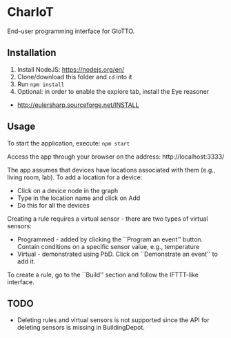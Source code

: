 CharIoT
=======

End-user programming interface for GIoTTO.

## Installation

1. Install NodeJS: https://nodejs.org/en/
2. Clone/download this folder and `cd` into it
3. Run `npm install`
4. Optional: in order to enable the explore tab, install the Eye reasoner
  - http://eulersharp.sourceforge.net/INSTALL

## Usage

To start the application, execute: `npm start`

Access the app through your browser on the address: http://localhost:3333/

The app assumes that devices have locations associated with them (e.g., living
room, lab).
To add a location for a device:

- Click on a device node in the graph
- Type in the location name and click on Add
- Do this for all the devices

Creating a rule requires a virtual sensor - there are two types of virtual sensors:

- Programmed - added by clicking the ``Program an event'' button. Contain conditions on a specific sensor value, e.g., temperature
- Virtual - demonstrated using PbD. Click on ``Demonstrate an event'' to add it.

To create a rule, go to the ``Build'' section and follow the IFTTT-like interface.

## TODO

- Deleting rules and virtual sensors is not supported since the API for deleting sensors is missing in BuildingDepot.
